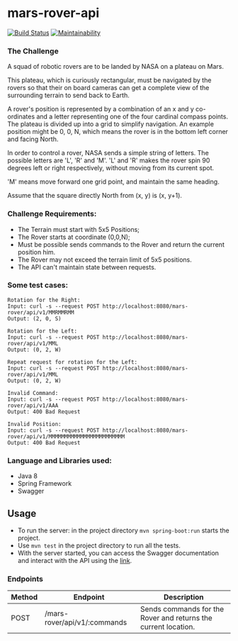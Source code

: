 # mars-rover-api

[![Build Status](https://travis-ci.org/yurifds/mars-rover-api.svg?branch=master)](https://travis-ci.org/yurifds/mars-rover-api) [![Maintainability](https://api.codeclimate.com/v1/badges/757acf288684fe9927ae/maintainability)](https://codeclimate.com/github/yurifds/mars-rover-api/maintainability)


### The Challenge

A squad of robotic rovers are to be landed by NASA on a plateau on Mars.

This plateau, which is curiously rectangular, must be navigated by the rovers so that their on board cameras can get a complete view of the surrounding terrain to send back to Earth.

A rover's position is represented by a combination of an x and y co-ordinates and a letter representing one of the four cardinal compass points. The plateau is divided up into a grid to simplify navigation. An example position might be 0, 0, N, which means the rover is in the bottom left corner and facing North.

In order to control a rover, NASA sends a simple string of letters. The possible letters are 'L', 'R' and 'M'. 'L' and 'R' makes the rover spin 90 degrees left or right respectively, without moving from its current spot.

'M' means move forward one grid point, and maintain the same heading.

Assume that the square directly North from (x, y) is (x, y+1).


### Challenge Requirements: 

- The Terrain must start with 5x5 Positions;
- The Rover starts at coordinate (0,0,N);
- Must be possible sends commands to the Rover and return the current position him.
- The Rover may not exceed the terrain limit of 5x5 positions.
- The API can't maintain state between requests.


### Some test cases:

```
Rotation for the Right:
Input: curl -s --request POST http://localhost:8080/mars-rover/api/v1/MMRMMRMM
Output: (2, 0, S)
```

```
Rotation for the Left:
Input: curl -s --request POST http://localhost:8080/mars-rover/api/v1/MML
Output: (0, 2, W)
```

```
Repeat request for rotation for the Left:
Input: curl -s --request POST http://localhost:8080/mars-rover/api/v1/MML
Output: (0, 2, W)
```

```
Invalid Command:
Input: curl -s --request POST http://localhost:8080/mars-rover/api/v1/AAA
Output: 400 Bad Request
```

```
Invalid Position:
Input: curl -s --request POST http://localhost:8080/mars-rover/api/v1/MMMMMMMMMMMMMMMMMMMMMMMM
Output: 400 Bad Request
```

### Language and Libraries used:

- Java 8
- Spring Framework
- Swagger

## Usage

- To run the server: in the project directory `mvn spring-boot:run` starts the project.
- Use `mvn test` in the project directory to run all the tests.
- With the server started, you can access the Swagger documentation and interact with the API
using the [link](http://localhost:8080/).

### Endpoints

|  Method  |     Endpoint   | Description |
|----------|----------------|-------------|
| POST | /mars-rover/api/v1/:commands | Sends commands for the Rover and returns the current location. |
